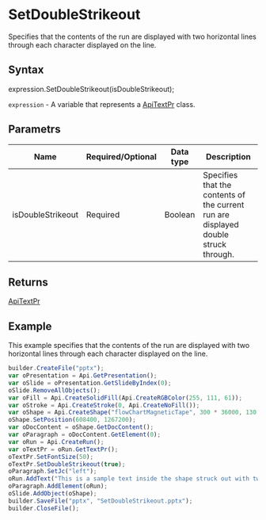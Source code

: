 # SetDoubleStrikeout

Specifies that the contents of the run are displayed with two horizontal lines through each character displayed on the line.

## Syntax

expression.SetDoubleStrikeout(isDoubleStrikeout);

`expression` - A variable that represents a [ApiTextPr](../ApiTextPr.md) class.

## Parametrs

| **Name** | **Required/Optional** | **Data type** | **Description** |
| ------------- | ------------- | ------------- | ------------- |
| isDoubleStrikeout | Required | Boolean | Specifies that the contents of the current run are displayed double struck through. |

## Returns

[ApiTextPr](../../ApiTextPr/ApiTextPr.md)

## Example

This example specifies that the contents of the run are displayed with two horizontal lines through each character displayed on the line.

```javascript
builder.CreateFile("pptx");
var oPresentation = Api.GetPresentation();
var oSlide = oPresentation.GetSlideByIndex(0);
oSlide.RemoveAllObjects();
var oFill = Api.CreateSolidFill(Api.CreateRGBColor(255, 111, 61));
var oStroke = Api.CreateStroke(0, Api.CreateNoFill());
var oShape = Api.CreateShape("flowChartMagneticTape", 300 * 36000, 130 * 36000, oFill, oStroke);
oShape.SetPosition(608400, 1267200);
var oDocContent = oShape.GetDocContent();
var oParagraph = oDocContent.GetElement(0);
var oRun = Api.CreateRun();
var oTextPr = oRun.GetTextPr();
oTextPr.SetFontSize(50);
oTextPr.SetDoubleStrikeout(true);
oParagraph.SetJc("left");
oRun.AddText("This is a sample text inside the shape struck out with two lines using the text properties.");
oParagraph.AddElement(oRun);
oSlide.AddObject(oShape);
builder.SaveFile("pptx", "SetDoubleStrikeout.pptx");
builder.CloseFile();
```